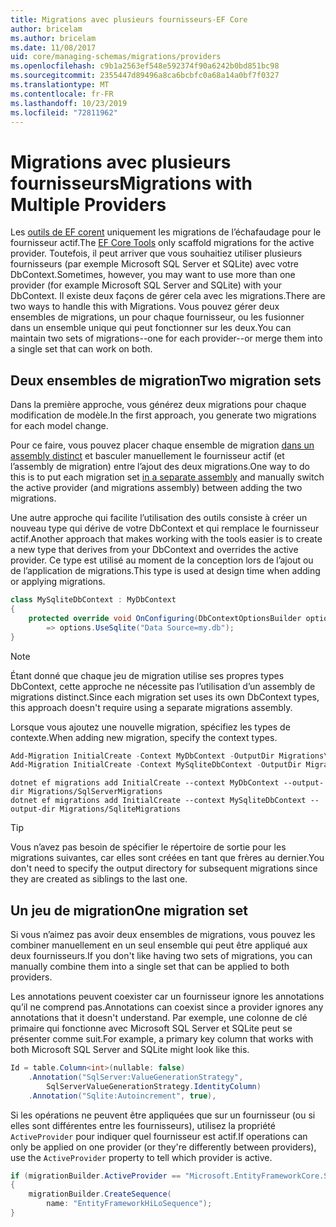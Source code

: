 ```yaml
---
title: Migrations avec plusieurs fournisseurs-EF Core
author: bricelam
ms.author: bricelam
ms.date: 11/08/2017
uid: core/managing-schemas/migrations/providers
ms.openlocfilehash: c9b1a2563ef548e592374f90a6242b0bd851bc98
ms.sourcegitcommit: 2355447d89496a8ca6bcbfc0a68a14a0bf7f0327
ms.translationtype: MT
ms.contentlocale: fr-FR
ms.lasthandoff: 10/23/2019
ms.locfileid: "72811962"
---
```

# <a name="migrations-with-multiple-providers"></a><span data-ttu-id="fc6ea-102">Migrations avec plusieurs fournisseurs</span><span class="sxs-lookup"><span data-stu-id="fc6ea-102">Migrations with Multiple Providers</span></span>

<span data-ttu-id="fc6ea-103">Les [outils de EF corent][1] uniquement les migrations de l’échafaudage pour le fournisseur actif.</span><span class="sxs-lookup"><span data-stu-id="fc6ea-103">The [EF Core Tools][1] only scaffold migrations for the active provider.</span></span> <span data-ttu-id="fc6ea-104">Toutefois, il peut arriver que vous souhaitiez utiliser plusieurs fournisseurs (par exemple Microsoft SQL Server et SQLite) avec votre DbContext.</span><span class="sxs-lookup"><span data-stu-id="fc6ea-104">Sometimes, however, you may want to use more than one provider (for example Microsoft SQL Server and SQLite) with your DbContext.</span></span> <span data-ttu-id="fc6ea-105">Il existe deux façons de gérer cela avec les migrations.</span><span class="sxs-lookup"><span data-stu-id="fc6ea-105">There are two ways to handle this with Migrations.</span></span> <span data-ttu-id="fc6ea-106">Vous pouvez gérer deux ensembles de migrations, un pour chaque fournisseur, ou les fusionner dans un ensemble unique qui peut fonctionner sur les deux.</span><span class="sxs-lookup"><span data-stu-id="fc6ea-106">You can maintain two sets of migrations--one for each provider--or merge them into a single set that can work on both.</span></span>

## <a name="two-migration-sets"></a><span data-ttu-id="fc6ea-107">Deux ensembles de migration</span><span class="sxs-lookup"><span data-stu-id="fc6ea-107">Two migration sets</span></span>

<span data-ttu-id="fc6ea-108">Dans la première approche, vous générez deux migrations pour chaque modification de modèle.</span><span class="sxs-lookup"><span data-stu-id="fc6ea-108">In the first approach, you generate two migrations for each model change.</span></span>

<span data-ttu-id="fc6ea-109">Pour ce faire, vous pouvez placer chaque ensemble de migration [dans un assembly distinct][2] et basculer manuellement le fournisseur actif (et l’assembly de migration) entre l’ajout des deux migrations.</span><span class="sxs-lookup"><span data-stu-id="fc6ea-109">One way to do this is to put each migration set [in a separate assembly][2] and manually switch the active provider (and migrations assembly) between adding the two migrations.</span></span>

<span data-ttu-id="fc6ea-110">Une autre approche qui facilite l’utilisation des outils consiste à créer un nouveau type qui dérive de votre DbContext et qui remplace le fournisseur actif.</span><span class="sxs-lookup"><span data-stu-id="fc6ea-110">Another approach that makes working with the tools easier is to create a new type that derives from your DbContext and overrides the active provider.</span></span> <span data-ttu-id="fc6ea-111">Ce type est utilisé au moment de la conception lors de l’ajout ou de l’application de migrations.</span><span class="sxs-lookup"><span data-stu-id="fc6ea-111">This type is used at design time when adding or applying migrations.</span></span>

``` csharp
class MySqliteDbContext : MyDbContext
{
    protected override void OnConfiguring(DbContextOptionsBuilder options)
        => options.UseSqlite("Data Source=my.db");
}
```

> [!NOTE]
> <span data-ttu-id="fc6ea-112">Étant donné que chaque jeu de migration utilise ses propres types DbContext, cette approche ne nécessite pas l’utilisation d’un assembly de migrations distinct.</span><span class="sxs-lookup"><span data-stu-id="fc6ea-112">Since each migration set uses its own DbContext types, this approach doesn't require using a separate migrations assembly.</span></span>

<span data-ttu-id="fc6ea-113">Lorsque vous ajoutez une nouvelle migration, spécifiez les types de contexte.</span><span class="sxs-lookup"><span data-stu-id="fc6ea-113">When adding new migration, specify the context types.</span></span>

``` powershell
Add-Migration InitialCreate -Context MyDbContext -OutputDir Migrations\SqlServerMigrations
Add-Migration InitialCreate -Context MySqliteDbContext -OutputDir Migrations\SqliteMigrations
```

``` Console
dotnet ef migrations add InitialCreate --context MyDbContext --output-dir Migrations/SqlServerMigrations
dotnet ef migrations add InitialCreate --context MySqliteDbContext --output-dir Migrations/SqliteMigrations
```

> [!TIP]
> <span data-ttu-id="fc6ea-114">Vous n’avez pas besoin de spécifier le répertoire de sortie pour les migrations suivantes, car elles sont créées en tant que frères au dernier.</span><span class="sxs-lookup"><span data-stu-id="fc6ea-114">You don't need to specify the output directory for subsequent migrations since they are created as siblings to the last one.</span></span>

## <a name="one-migration-set"></a><span data-ttu-id="fc6ea-115">Un jeu de migration</span><span class="sxs-lookup"><span data-stu-id="fc6ea-115">One migration set</span></span>

<span data-ttu-id="fc6ea-116">Si vous n’aimez pas avoir deux ensembles de migrations, vous pouvez les combiner manuellement en un seul ensemble qui peut être appliqué aux deux fournisseurs.</span><span class="sxs-lookup"><span data-stu-id="fc6ea-116">If you don't like having two sets of migrations, you can manually combine them into a single set that can be applied to both providers.</span></span>

<span data-ttu-id="fc6ea-117">Les annotations peuvent coexister car un fournisseur ignore les annotations qu’il ne comprend pas.</span><span class="sxs-lookup"><span data-stu-id="fc6ea-117">Annotations can coexist since a provider ignores any annotations that it doesn't understand.</span></span> <span data-ttu-id="fc6ea-118">Par exemple, une colonne de clé primaire qui fonctionne avec Microsoft SQL Server et SQLite peut se présenter comme suit.</span><span class="sxs-lookup"><span data-stu-id="fc6ea-118">For example, a primary key column that works with both Microsoft SQL Server and SQLite might look like this.</span></span>

``` csharp
Id = table.Column<int>(nullable: false)
    .Annotation("SqlServer:ValueGenerationStrategy",
        SqlServerValueGenerationStrategy.IdentityColumn)
    .Annotation("Sqlite:Autoincrement", true),
```

<span data-ttu-id="fc6ea-119">Si les opérations ne peuvent être appliquées que sur un fournisseur (ou si elles sont différentes entre les fournisseurs), utilisez la propriété `ActiveProvider` pour indiquer quel fournisseur est actif.</span><span class="sxs-lookup"><span data-stu-id="fc6ea-119">If operations can only be applied on one provider (or they're differently between providers), use the `ActiveProvider` property to tell which provider is active.</span></span>

``` csharp
if (migrationBuilder.ActiveProvider == "Microsoft.EntityFrameworkCore.SqlServer")
{
    migrationBuilder.CreateSequence(
        name: "EntityFrameworkHiLoSequence");
}
```

  [1]: ../../miscellaneous/cli/index.md
  [2]: projects.md
